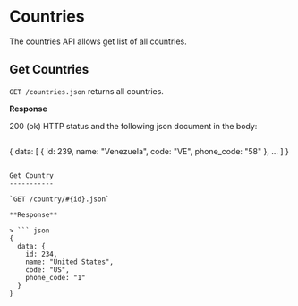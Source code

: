 Countries
=========

The countries API allows get list of all countries.

Get Countries
-------------

`GET /countries.json` returns all countries.

**Response**

200 (ok) HTTP status and the following json document in the body:

> ``` json
  {
    data: [
      {
        id: 239,
        name: "Venezuela",
        code: "VE",
        phone_code: "58"
      },
      ...
    ]
  }
  ```

Get Country
-----------

`GET /country/#{id}.json`

**Response**

> ``` json
  {
    data: { 
      id: 234,
      name: "United States",
      code: "US",
      phone_code: "1"
    }
  }
  ```